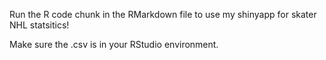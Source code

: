Run the R code chunk in the RMarkdown file to use my shinyapp for skater NHL statsitics!

Make sure the .csv is in your RStudio environment.
